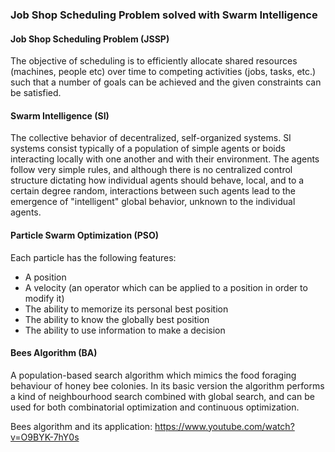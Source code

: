 ### Job Shop Scheduling Problem solved with Swarm Intelligence

#### Job Shop Scheduling Problem (JSSP)
The objective of scheduling is to efficiently allocate shared resources (machines, people etc) over time to
competing activities (jobs, tasks, etc.) such that a number of goals can be achieved and the given constraints
can be satisfied.

#### Swarm Intelligence (SI)
The collective behavior of decentralized, self-organized systems. SI systems consist typically of a population of simple agents or boids interacting locally with one another and with their environment. The agents follow very simple rules, and although there is no centralized control structure dictating how individual agents should behave, local, and to a certain degree random, interactions between such agents lead to the emergence of "intelligent" global behavior, unknown to the individual agents. 

#### Particle Swarm Optimization (PSO)
Each particle has the following features:
* A position
* A velocity (an operator which can be applied to a position in order to modify it)
* The ability to memorize its personal best position
* The ability to know the globally best position
* The ability to use information to make a decision

#### Bees Algorithm (BA)
A population-based search algorithm which mimics the food foraging behaviour of honey bee colonies. In its basic version the algorithm performs a kind of neighbourhood search combined with global search, and can be used for both combinatorial optimization and continuous optimization.

Bees algorithm and its application: https://www.youtube.com/watch?v=O9BYK-7hY0s